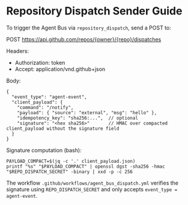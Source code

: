 # Repository Dispatch Sender Guide

To trigger the Agent Bus via `repository_dispatch`, send a POST to:

  POST https://api.github.com/repos/{owner}/{repo}/dispatches

Headers:
- Authorization: token <PAT with repo:write>
- Accept: application/vnd.github+json

Body:
```
{
  "event_type": "agent-event",
  "client_payload": {
    "command": "/notify",
    "payload": { "source": "external", "msg": "hello" },
    "idempotency_key": "sha256:...",  // optional
    "signature": "<hex sha256>"       // HMAC over compacted client_payload without the signature field
  }
}
```

Signature computation (bash):
```
PAYLOAD_COMPACT=$(jq -c '.' client_payload.json)
printf "%s" "$PAYLOAD_COMPACT" | openssl dgst -sha256 -hmac "$REPO_DISPATCH_SECRET" -binary | xxd -p -c 256
```

The workflow `.github/workflows/agent_bus_dispatch.yml` verifies the signature using `REPO_DISPATCH_SECRET` and only accepts `event_type = agent-event`.

